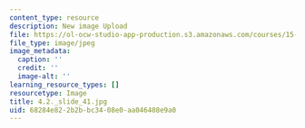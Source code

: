 ```yaml
---
content_type: resource
description: New image Upload
file: https://ol-ocw-studio-app-production.s3.amazonaws.com/courses/15-s21-nuts-and-bolts-of-business-plans-january-iap-2014/68284e822b2bbc3408e0aa046408e9a0_4.2._slide_41.jpg
file_type: image/jpeg
image_metadata:
  caption: ''
  credit: ''
  image-alt: ''
learning_resource_types: []
resourcetype: Image
title: 4.2._slide_41.jpg
uid: 68284e82-2b2b-bc34-08e0-aa046408e9a0
---
```

